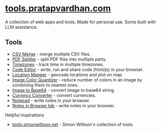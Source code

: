 # [tools.pratapvardhan.com](https://tools.pratapvardhan.com)

A collection of web apps and tools.
Made for personal use.
Some built with LLM assistance.

## Tools

- [CSV Merge](csv-merge/) - merge multiple CSV files.
- [PDF Splitter](pdf-splitter/) - split PDF files into multiple parts.
- [Timezones](timezones/) - track time in multiple timezones.
- [Code Editor](code-editor/) - write, run and share code (html/js) in your browser.
- [Location Mapper](location-mapper/) - geocode locations and plot on map
- [Image Color Quantizer](image-color-quantizer/) - reduce number of colors in an image by combining them to nearest ones.
- [Image to Base64](image-to-base64/) - convert image to base64 string.
- [Currency Converter](currency-converter/) - convert currencies.
- [Notepad](notepad/) - write notes in your browser.
- [Notes in Browser tab](https://pratapvardhan.com/notes/browser/note-taking/) - write notes in your browser.

Helpful inspirations

- [tools.simonwillison.net](https://tools.simonwillison.net) - Simon Willison's collection of tools.
